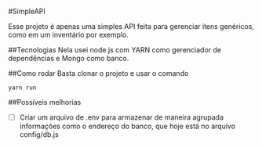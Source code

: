 #SimpleAPI

Esse projeto é apenas uma simples API feita para gerenciar itens genéricos, como em um inventário por exemplo. 

##Tecnologias
Nela usei node.js com YARN como gerenciador de dependências e Mongo como banco. 

##Como rodar
Basta clonar o projeto e usar o comando 
```
yarn run
```

##Possíveis melhorias
-  [ ] Criar um arquivo de .env para armazenar de maneira agrupada informações como o endereço do banco, que hoje está no arquivo config/db.js